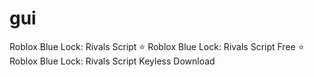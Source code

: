 # gui
Roblox Blue Lock: Rivals Script ⭐️ Roblox Blue Lock: Rivals Script Free ⭐️ Roblox Blue Lock: Rivals Script Keyless Download
